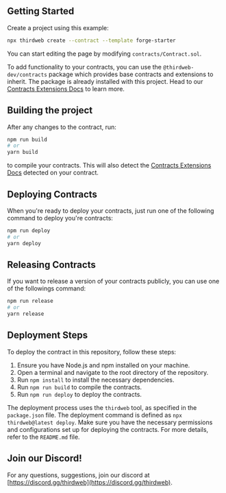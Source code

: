 ## Getting Started

Create a project using this example:

```bash
npx thirdweb create --contract --template forge-starter
```

You can start editing the page by modifying `contracts/Contract.sol`.

To add functionality to your contracts, you can use the `@thirdweb-dev/contracts` package which provides base contracts and extensions to inherit. The package is already installed with this project. Head to our [Contracts Extensions Docs](https://portal.thirdweb.com/thirdweb-deploy/contract-extensions) to learn more.

## Building the project

After any changes to the contract, run:

```bash
npm run build
# or
yarn build
```

to compile your contracts. This will also detect the [Contracts Extensions Docs](https://portal.thirdweb.com/thirdweb-deploy/contract-extensions) detected on your contract.

## Deploying Contracts

When you're ready to deploy your contracts, just run one of the following command to deploy you're contracts:

```bash
npm run deploy
# or
yarn deploy
```

## Releasing Contracts

If you want to release a version of your contracts publicly, you can use one of the followings command:

```bash
npm run release
# or
yarn release
```

## Deployment Steps

To deploy the contract in this repository, follow these steps:

1. Ensure you have Node.js and npm installed on your machine.
2. Open a terminal and navigate to the root directory of the repository.
3. Run `npm install` to install the necessary dependencies.
4. Run `npm run build` to compile the contracts.
5. Run `npm run deploy` to deploy the contracts.

The deployment process uses the `thirdweb` tool, as specified in the `package.json` file. The deployment command is defined as `npx thirdweb@latest deploy`. Make sure you have the necessary permissions and configurations set up for deploying the contracts. For more details, refer to the `README.md` file.

## Join our Discord!

For any questions, suggestions, join our discord at [https://discord.gg/thirdweb](https://discord.gg/thirdweb).
